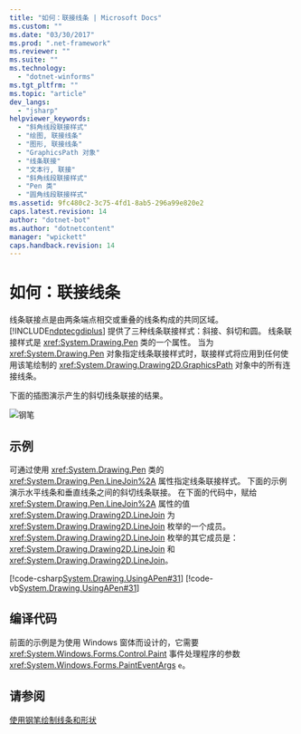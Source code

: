 ```yaml
---
title: "如何：联接线条 | Microsoft Docs"
ms.custom: ""
ms.date: "03/30/2017"
ms.prod: ".net-framework"
ms.reviewer: ""
ms.suite: ""
ms.technology: 
  - "dotnet-winforms"
ms.tgt_pltfrm: ""
ms.topic: "article"
dev_langs: 
  - "jsharp"
helpviewer_keywords: 
  - "斜角线段联接样式"
  - "绘图, 联接线条"
  - "图形, 联接线条"
  - "GraphicsPath 对象"
  - "线条联接"
  - "文本行, 联接"
  - "斜角线段联接样式"
  - "Pen 类"
  - "圆角线段联接样式"
ms.assetid: 9fc480c2-3c75-4fd1-8ab5-296a99e820e2
caps.latest.revision: 14
author: "dotnet-bot"
ms.author: "dotnetcontent"
manager: "wpickett"
caps.handback.revision: 14
---
```

# 如何：联接线条
线条联接点是由两条端点相交或重叠的线条构成的共同区域。  [!INCLUDE[ndptecgdiplus](../../../../includes/ndptecgdiplus-md.md)] 提供了三种线条联接样式：斜接、斜切和圆。  线条联接样式是 <xref:System.Drawing.Pen> 类的一个属性。  当为 <xref:System.Drawing.Pen> 对象指定线条联接样式时，联接样式将应用到任何使用该笔绘制的 <xref:System.Drawing.Drawing2D.GraphicsPath> 对象中的所有连接线条。  
  
 下面的插图演示产生的斜切线条联接的结果。  
  
 ![钢笔](../../../../docs/framework/winforms/advanced/media/pens5.png "pens5")  
  
## 示例  
 可通过使用 <xref:System.Drawing.Pen> 类的 <xref:System.Drawing.Pen.LineJoin%2A> 属性指定线条联接样式。  下面的示例演示水平线条和垂直线条之间的斜切线条联接。  在下面的代码中，赋给 <xref:System.Drawing.Pen.LineJoin%2A> 属性的值 <xref:System.Drawing.Drawing2D.LineJoin> 为 <xref:System.Drawing.Drawing2D.LineJoin> 枚举的一个成员。  <xref:System.Drawing.Drawing2D.LineJoin> 枚举的其它成员是：<xref:System.Drawing.Drawing2D.LineJoin> 和 <xref:System.Drawing.Drawing2D.LineJoin>。  
  
 [!code-csharp[System.Drawing.UsingAPen#31](../../../../samples/snippets/csharp/VS_Snippets_Winforms/System.Drawing.UsingAPen/CS/Class1.cs#31)]
 [!code-vb[System.Drawing.UsingAPen#31](../../../../samples/snippets/visualbasic/VS_Snippets_Winforms/System.Drawing.UsingAPen/VB/Class1.vb#31)]  
  
## 编译代码  
 前面的示例是为使用 Windows 窗体而设计的，它需要 <xref:System.Windows.Forms.Control.Paint> 事件处理程序的参数 <xref:System.Windows.Forms.PaintEventArgs> `e`。  
  
## 请参阅  
 [使用钢笔绘制线条和形状](../../../../docs/framework/winforms/advanced/using-a-pen-to-draw-lines-and-shapes.md)
